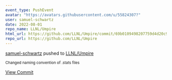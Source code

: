 ```yaml
---
event_type: PushEvent
avatar: "https://avatars.githubusercontent.com/u/55824307?"
user: samuel-schwartz
date: 2022-08-01
repo_name: LLNL/Umpire
html_url: https://github.com/LLNL/Umpire/commit/69b0109498207759d4d20c91d2e98730f5f85d7e
repo_url: https://github.com/LLNL/Umpire
---
```


<a href='https://github.com/samuel-schwartz' target='_blank'>samuel-schwartz</a> pushed to <a href='https://github.com/LLNL/Umpire' target='_blank'>LLNL/Umpire</a>

<small>Changed naming convention of .stats files</small>

<a href='https://github.com/LLNL/Umpire/commit/69b0109498207759d4d20c91d2e98730f5f85d7e' target='_blank'>View Commit</a>